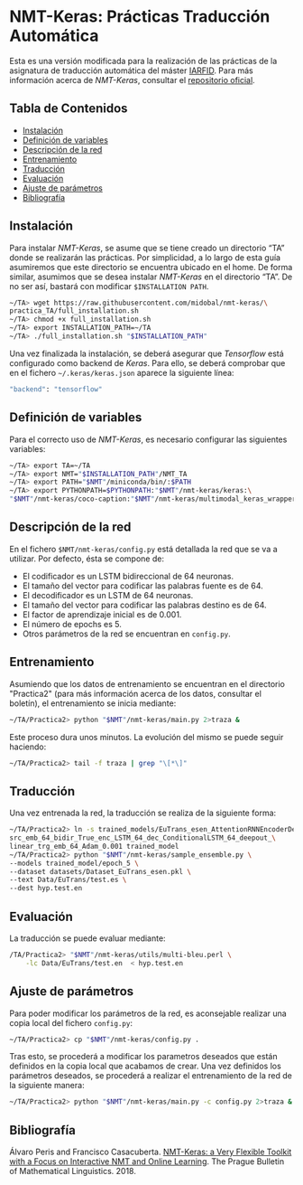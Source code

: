 # NMT-Keras: Prácticas Traducción Automática
Esta es una versión modificada para la realización de las prácticas de la asignatura de traducción automática del máster [IARFID](http://www.upv.es/titulaciones/MUIARFID/). Para más información acerca de *NMT-Keras*, consultar el [repositorio oficial](https://github.com/lvapeab/nmt-keras).

## Tabla de Contenidos

* [Instalación](#instalación)
* [Definición de variables](#definición-de-variables)
* [Descripción de la red](#descripción-de-la-red)
* [Entrenamiento](#entrenamiento)
* [Traducción](#traducción)
* [Evaluación](#evaluación)
* [Ajuste de parámetros](#ajuste-de-parámetros)
* [Bibliografía](#bibliografía)


## Instalación

Para instalar *NMT-Keras*, se asume que se tiene creado un directorio “TA” donde se realizarán las prácticas. Por simplicidad, a lo largo de esta guía asumiremos que
este directorio se encuentra ubicado en el home. De forma similar, asumimos que
se desea instalar *NMT-Keras* en el directorio “TA”. De no ser ası́, bastará con modificar ```$INSTALLATION PATH```.

  ```bash
~/TA> wget https://raw.githubusercontent.com/midobal/nmt-keras/\
practica_TA/full_installation.sh
~/TA> chmod +x full_installation.sh
~/TA> export INSTALLATION_PATH=~/TA
~/TA> ./full_installation.sh "$INSTALLATION_PATH"
  ```

Una vez finalizada la instalación, se deberá asegurar que *Tensorflow* está configurado como backend de *Keras*. Para ello, se deberá comprobar que en el fichero ```~/.keras/keras.json``` aparece la siguiente lı́nea:

```bash
"backend": "tensorflow"
```

## Definición de variables

Para el correcto uso de *NMT-Keras*, es necesario configurar las siguientes variables:

```bash
~/TA> export TA=~/TA
~/TA> export NMT="$INSTALLATION_PATH"/NMT_TA
~/TA> export PATH="$NMT"/miniconda/bin/:$PATH
~/TA> export PYTHONPATH=$PYTHONPATH:"$NMT"/nmt-keras/keras:\
"$NMT"/nmt-keras/coco-caption:"$NMT"/nmt-keras/multimodal_keras_wrapper
```

## Descripción de la red

En el fichero ```$NMT/nmt-keras/config.py``` está detallada la red que se va a utilizar. Por defecto, ésta se compone de:

* El codificador es un LSTM bidireccional de 64 neuronas.
* El tamaño del vector para codificar las palabras fuente es de 64.
* El decodificador es un LSTM de 64 neuronas.
* El tamaño del vector para codificar las palabras destino es de 64.
* El factor de aprendizaje inicial es de 0.001.
* El número de epochs es 5.
* Otros parámetros de la red se encuentran en ```config.py```.

## Entrenamiento

Asumiendo que los datos de entrenamiento se encuentran en el directorio "Practica2" (para más información acerca de los datos, consultar el boletín), el entrenamiento se inicia mediante:

```bash
~/TA/Practica2> python "$NMT"/nmt-keras/main.py 2>traza &
```

Este proceso dura unos minutos. La evolución del mismo se puede seguir haciendo:

```bash
~/TA/Practica2> tail -f traza | grep "\[*\]"
```

## Traducción

Una vez entrenada la red, la traducción se realiza de la siguiente forma:

```bash
~/TA/Practica2> ln -s trained_models/EuTrans_esen_AttentionRNNEncoderDecoder_\
src_emb_64_bidir_True_enc_LSTM_64_dec_ConditionalLSTM_64_deepout_\
linear_trg_emb_64_Adam_0.001 trained_model
~/TA/Practica2> python "$NMT"/nmt-keras/sample_ensemble.py \
--models trained_model/epoch_5 \
--dataset datasets/Dataset_EuTrans_esen.pkl \
--text Data/EuTrans/test.es \
--dest hyp.test.en
```

## Evaluación

La traducción se puede evaluar mediante:

```bash
/TA/Practica2> "$NMT"/nmt-keras/utils/multi-bleu.perl \
	-lc Data/EuTrans/test.en  < hyp.test.en
```

## Ajuste de parámetros

Para poder modificar los parámetros de la red, es aconsejable realizar una copia local del fichero ```config.py```:

```bash
~/TA/Practica2> cp "$NMT"/nmt-keras/config.py .
```

Tras esto, se procederá a modificar los parametros deseados que están definidos en la
copia local que acabamos de crear. Una vez definidos los parámetros deseados, se procederá a realizar el entrenamiento de la red de la siguiente manera:

```bash
~/TA/Practica2> python "$NMT"/nmt-keras/main.py -c config.py 2>traza &
```

## Bibliografía

Álvaro Peris and Francisco Casacuberta. [NMT-Keras: a Very Flexible Toolkit with
a Focus on Interactive NMT and Online Learning](https://ufal.mff.cuni.cz/pbml/111/art-peris-casacuberta.pdf). The Prague Bulletin of Mathematical Linguistics. 2018.
